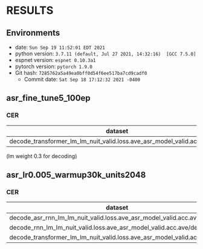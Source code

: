<!-- Generated by scripts/utils/show_asr_result.sh -->
# RESULTS
## Environments
- date: `Sun Sep 19 11:52:01 EDT 2021`
- python version: `3.7.11 (default, Jul 27 2021, 14:32:16)  [GCC 7.5.0]`
- espnet version: `espnet 0.10.3a1`
- pytorch version: `pytorch 1.9.0`
- Git hash: `7285762a5a49ea0bff0d54f6ee517ba7cd9cadf0`
  - Commit date: `Sat Sep 18 17:12:32 2021 -0400`

## asr_fine_tune5_100ep
### CER

|dataset|Snt|Wrd|Corr|Sub|Del|Ins|Err|S.Err|
|---|---|---|---|---|---|---|---|---|
|decode_transformer_lm_lm_nuit_valid.loss.ave_asr_model_valid.acc.ave/dev|599|14916|64.1|28.7|7.1|8.3|44.2|92.7|

(lm weight 0.3 for decoding)

## asr_lr0.005_warmup30k_units2048
### CER

|dataset|Snt|Wrd|Corr|Sub|Del|Ins|Err|S.Err|
|---|---|---|---|---|---|---|---|---|
|decode_asr_rnn_lm_lm_nuit_valid.loss.ave_asr_model_valid.acc.ave/dev|599|14916|60.3|30.1|9.7|8.1|47.8|93.5|
|decode_rnn_lm_lm_nuit_valid.loss.ave_asr_model_valid.acc.ave/dev|599|14916|58.9|31.5|9.6|7.1|48.2|94.3|
|decode_transformer_lm_lm_nuit_valid.loss.ave_asr_model_valid.acc.ave/dev|599|14916|56.9|33.3|9.7|8.3|51.4|94.3|